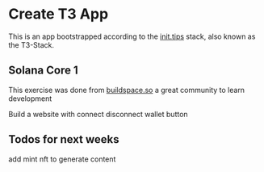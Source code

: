 # Create T3 App

This is an app bootstrapped according to the [init.tips](https://init.tips) stack, also known as the T3-Stack.

## Solana  Core 1 
This exercise was done from [buildspace.so]('https://buildspace.so/') a great community to learn development 


Build a website with connect disconnect wallet button 
## Todos for next weeks
add mint nft to generate content
